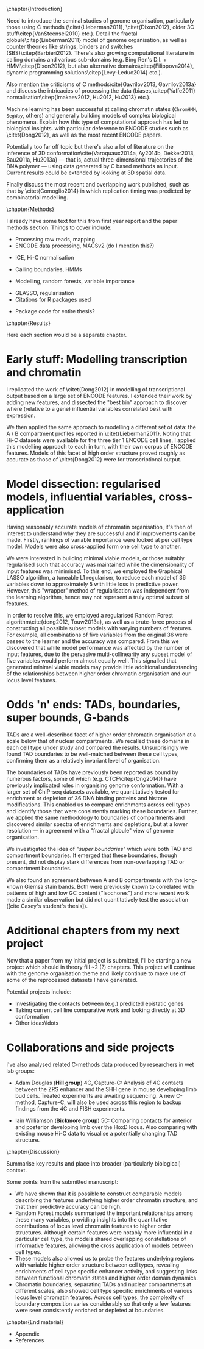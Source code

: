 <!-- Thesis plan:
Needs to be about ~10 chapters total. Write in markdown, use pandoc to output Word and LaTeX versions? -->

\chapter{Introduction}

<!--Introduction should be ~20 pages, can be largely based on existing references from reports and the paper. -->

Need to introduce the seminal studies of genome organisation, particularly those using C methods (\citet{Lieberman2011}, \citet{Dixon2012}, older 3C stuff\citep{VanSteensel2010} etc.). Detail the fractal globule\citep{Lieberman2011} model of genome organisation, as well as counter theories like strings, binders and switches (SBS)\citep{Barbieri2012}. There's also growing computational literature in calling domains and various sub-domains (e.g. Bing Ren's D.I. + HMM\citep{Dixon2012}, but also alternative domains\citep{Filippova2014}, dynamic programming solutions\citep{Levy-Leduc2014} etc.).

Also mention the criticisms of C methods\cite{Gavrilov2013, Gavrilov2013a} and discuss the intricacies of processing the data (biases,\citep{Yaffe2011} normalisation\citep{Imakaev2012, Hu2012, Hu2013} etc.).

Machine learning has been successful at calling chromatin states (`ChromHMM`, `SegWay`, others) and generally building models of complex biological phenomena. Explain how this type of computational approach has led to biological insights. with particular deference to ENCODE studies such as \citet{Dong2012}, as well as the most recent ENCODE papers.

Potentially too far off topic but there's also a lot of literature on the inference of 3D conformation\cite{Varoquaux2014a, Ay2014b, Dekker2013, Bau2011a, Hu2013a} — that is, actual three-dimensional trajectories of the DNA polymer — using data generated by C based methods as input. Current results could be extended by looking at 3D spatial data.

Finally discuss the most recent and overlapping work published, such as that by  \citet{Comoglio2014} in which replication timing was predicted by combinatorial modelling.

\chapter{Methods}

I already have some text for this from first year report and the paper methods section. Things to cover include:

* Processing raw reads, mapping
* ENCODE data processing, MACSv2 (do I mention this?)
- ICE, Hi-C normalisation
* Calling boundaries, HMMs
- Modelling, random forests, variable importance
* GLASSO, regularisation
* Citations for R packages used
- Package code for entire thesis?

\chapter{Results}

<!-- Chapters: ~20-25 pages, 10-15 figures. Some might be shorter, 10 pages and 5 figures. -->

Here each section would be a separate chapter.

# **Early stuff:** Modelling transcription and chromatin

I replicated the work of \citet{Dong2012} in modelling of transcriptional output based on a large set of ENCODE features. I extended their work by adding new features, and dissected the "best bin" approach to discover where (relative to a gene) influential variables correlated best with expression.

We then applied the same approach to modelling a different set of data: the A / B compartment profiles reported in \citet{Lieberman2011}. Noting that Hi-C datasets were available for the three tier 1 ENCODE cell lines, I applied this modelling approach to each in turn, with their own corpus of ENCODE features. Models of this facet of high order structure proved roughly as accurate as those of \citet{Dong2012} were for transcriptional output.

# **Model dissection**: regularised models, influential variables, cross-application

Having reasonably accurate models of chromatin organisation, it's then of interest to understand why they are successful and if improvements can be made. Firstly, rankings of variable importance were looked at per cell type model. Models were also cross-applied form one cell type to another.

We were interested in building minimal viable models, or those suitably regularised such that accuracy was maintained while the dimensionality of input features was minimised. To this end, we employed the Graphical LASSO algorithm, a tuneable L1 regulariser, to reduce each model of 36 variables down to approximately 5 with little loss in predictive power. However, this "wrapper" method of regularisation was independent from the learning algorithm, hence may not represent a truly optimal subset of features.

In order to resolve this, we employed a regularised Random Forest algorithm\cite{deng2012, Touw2013a}, as well as a brute-force process of constructing all possible subset models with varying numbers of features. For example, all combinations of five variables from the original 36 were passed to the learner and the accuracy was compared. From this we discovered that while model performance was affected by the number of input features, due to the pervasive multi-collinearity any subset model of five variables would perform almost equally well. This signalled that generated minimal viable models may provide little additional understanding of the relationships between higher order chromatin organisation and our locus level features.


# **Odds 'n' ends**: TADs, boundaries, super bounds, G-bands

TADs are a well-described facet of higher order chromatin organisation at a scale below that of nuclear compartments. We recalled these domains in each cell type under study and compared the results. Unsurprisingly we found TAD boundaries to be well-matched between these cell types, confirming them as a relatively invariant level of organisation.

The boundaries of TADs have previously been reported as bound by numerous factors, some of which (e.g. CTCF\citep{Ong2014}) have previously implicated roles in organising genome conformation. With a larger set of ChIP-seq datasets available, we quantitatively tested for enrichment or depletion of 36 DNA binding proteins and histone modifications. This enabled us to compare enrichments across cell types and identify those that were consistently marking these boundaries. Further, we applied the same methodology to boundaries of compartments and discovered similar spectra of enrichments and depletions, but at a lower resolution — in agreement with a "fractal globule" view of genome organisation.

We investigated the idea of "_super boundaries_" which were both TAD and compartment boundaries. It emerged that these boundaries, though present, did not display stark differences from non-overlapping TAD or compartment boundaries.

We also found an agreement between A and B compartments with the long-known Giemsa stain bands. Both were previously known to correlated with patterns of high and low GC content ("isochores") and more recent work made a similar observation but did not quantitatively test the association ([cite Casey's student's thesis]).

# Additional chapters from my next project

Now that a paper from my initial project is submitted, I'll be starting a new project which should in theory fill ~2 (?) chapters. This project will continue with the genome organisation theme and likely continue to make use of some of the reprocessed datasets I have generated.

Potential projects include:

* Investigating the contacts between (e.g.) predicted epistatic genes
* Taking current cell line comparative work and looking directly at 3D conformation
* Other ideas\ldots

# Collaborations and side projects

I've also analysed related C-methods data produced by researchers in wet lab groups:

* Adam Douglas (**Hill group**) 4C, Capture-C: Analysis of 4C contacts between the ZRS enhancer and the SHH gene in mouse developing limb bud cells. Treated experiments are awaiting sequencing. A new C-method, Capture-C, will also be used across this region to backup findings from the 4C and FISH experiments.

* Iain Williamson (**Bickmore group**) 5C: Comparing contacts for anterior and posterior developing limb over the HoxD locus. Also comparing with existing mouse Hi-C data to visualise a potentially changing TAD structure.

\chapter{Discussion}

Summarise key results and place into broader (particularly biological) context.

Some points from the submitted manuscript:

* We have shown that it is possible to construct comparable models describing the features underlying higher order chromatin structure, and that their predictive accuracy can be high.
* Random Forest models summarised the important relationships among these many variables, providing insights into the quantitative contributions of locus level chromatin features to higher order structures. Although certain features were notably more influential in a particular cell type, the models shared overlapping constellations of informative features, allowing the cross application of models between cell types.
* These models also allowed us to probe the features underlying regions with variable higher order structure between cell types, revealing enrichments of cell type specific enhancer activity, and suggesting links between functional chromatin states and higher order domain dynamics.
* Chromatin boundaries, separating TADs and nuclear compartments at different scales, also showed cell type specific enrichments of various locus level chromatin features. Across cell types, the complexity of boundary composition varies considerably so that only a few features were seen consistently enriched or depleted at boundaries.

\chapter{End material}

- Appendix
- References
